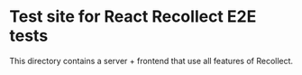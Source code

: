# Test site for React Recollect E2E tests

This directory contains a server + frontend that use all features of Recollect.
